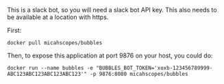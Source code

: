 This is a slack bot, so you will need a slack bot API key.  This also needs to be available at a location with https.

First:
```
docker pull micahscopes/bubbles
```

Then, to expose this application at port 9876 on your host, you could do:
```
docker run --name bubbles -e "BUBBLES_BOT_TOKEN='xoxb-123456789999-ABC123ABC123ABC123ABC123'" -p 9876:8080 micahscopes/bubbles
```
